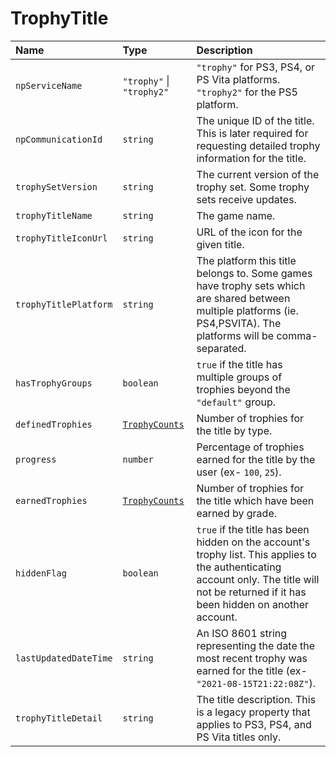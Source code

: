 # TrophyTitle

| Name                  | Type                              | Description                                                                                                                                                                                 |
| :-------------------- | :-------------------------------- | :------------------------------------------------------------------------------------------------------------------------------------------------------------------------------------------ |
| `npServiceName`       | `"trophy"` \| `"trophy2"`         | `"trophy"` for PS3, PS4, or PS Vita platforms. `"trophy2"` for the PS5 platform.                                                                                                            |
| `npCommunicationId`   | `string`                          | The unique ID of the title. This is later required for requesting detailed trophy information for the title.                                                                                |
| `trophySetVersion`    | `string`                          | The current version of the trophy set. Some trophy sets receive updates.                                                                                                                    |
| `trophyTitleName`     | `string`                          | The game name.                                                                                                                                                                              |
| `trophyTitleIconUrl`  | `string`                          | URL of the icon for the given title.                                                                                                                                                        |
| `trophyTitlePlatform` | `string`                          | The platform this title belongs to. Some games have trophy sets which are shared between multiple platforms (ie. PS4,PSVITA). The platforms will be comma-separated.                        |
| `hasTrophyGroups`     | `boolean`                         | `true` if the title has multiple groups of trophies beyond the `"default"` group.                                                                                                           |
| `definedTrophies`     | [`TrophyCounts`](./trophy-counts) | Number of trophies for the title by type.                                                                                                                                                   |
| `progress`            | `number`                          | Percentage of trophies earned for the title by the user (ex- `100`, `25`).                                                                                                                  |
| `earnedTrophies`      | [`TrophyCounts`](./trophy-counts) | Number of trophies for the title which have been earned by grade.                                                                                                                           |
| `hiddenFlag`          | `boolean`                         | `true` if the title has been hidden on the account's trophy list. This applies to the authenticating account only. The title will not be returned if it has been hidden on another account. |
| `lastUpdatedDateTime` | `string`                          | An ISO 8601 string representing the date the most recent trophy was earned for the title (ex- `"2021-08-15T21:22:08Z"`).                                                                    |
| `trophyTitleDetail`   | `string`                          | The title description. This is a legacy property that applies to PS3, PS4, and PS Vita titles only.                                                                                         |
